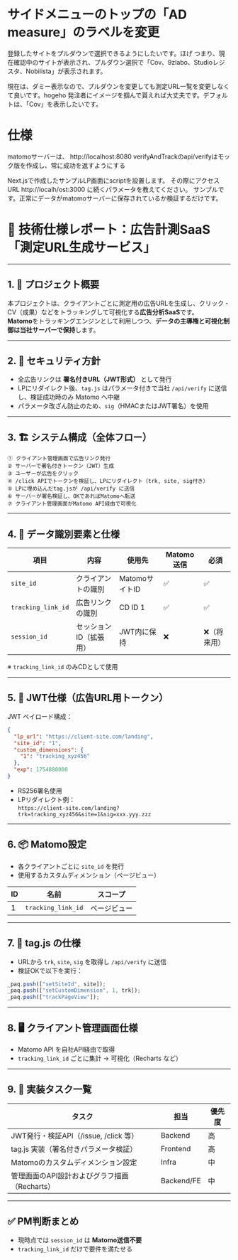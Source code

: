 # サイドメニューのトップの「AD measure」のラベルを変更

登録したサイトをプルダウンで選択できるようにしたいです。ほげ
つまり、現在確認中のサイトが表示され、プルダウン選択で「Cov、9zlabo、Studioレジスタ、Nobilista」が表示されます。

現在は、ダミー表示なので、プルダウンを変更しても測定URL一覧を変更しなくて良いです。hogeho
発注者にイメージを掴んで貰えれば大丈夫です。デフォルトは、「Cov」を表示したいです。


# 仕様
matomoサーバーは、 http://localhost:8080
verifyAndTrackのapi/verifyはモック版を作成し、常に成功を返すようにする

Next.jsで作成したサンプルLP画面にscriptを設置します。
その際にアクセスURL http://localh/ost:3000 に続くパラメータを教えてください。
サンプルです。正常にデータがmatomoサーバーに保存されているか検証するだけです。



# 📘 技術仕様レポート：広告計測SaaS「測定URL生成サービス」

---

## 1. 🎯 プロジェクト概要

本プロジェクトは、クライアントごとに測定用の広告URLを生成し、クリック・CV（成果）などをトラッキングして可視化する**広告分析SaaS**です。  
**Matomo**をトラッキングエンジンとして利用しつつ、**データの主導権と可視化制御は当社サーバーで保持**します。

---

## 2. 🔐 セキュリティ方針

- 全広告リンクは **署名付きURL（JWT形式）** として発行
- LPにリダイレクト後、`tag.js` はパラメータ付きで当社 `/api/verify` に送信し、検証成功時のみ Matomo へ中継
- パラメータ改ざん防止のため、`sig`（HMACまたはJWT署名）を使用

---

## 3. 🏗️ システム構成（全体フロー）

```
① クライアント管理画面で広告リンク発行  
② サーバーで署名付きトークン（JWT）生成  
③ ユーザーが広告をクリック  
④ /click APIでトークンを検証し、LPにリダイレクト（trk, site, sig付き）  
⑤ LPに埋め込んだtag.jsが /api/verify に送信  
⑥ サーバーが署名検証し、OKであればMatomoへ転送  
⑦ クライアント管理画面がMatomo API経由で可視化
```

---

## 4. 🧩 データ識別要素と仕様

| 項目              | 内容                  | 使用先         | Matomo送信 | 必須        |
|-------------------|-----------------------|----------------|-------------|-------------|
| `site_id`         | クライアントの識別    | MatomoサイトID | ✅          | ✅          |
| `tracking_link_id`| 広告リンクの識別      | CD ID 1        | ✅          | ✅          |
| `session_id`      | セッションID（拡張用）| JWT内に保持    | ❌          | ❌（将来用） |

※ `tracking_link_id` のみCDとして使用

---

## 5. 🔑 JWT仕様（広告URL用トークン）

JWT ペイロード構成：

```json
{
  "lp_url": "https://client-site.com/landing",
  "site_id": "1",
  "custom_dimensions": {
    "1": "tracking_xyz456"
  },
  "exp": 1754880000
}
```

- RS256署名使用
- LPリダイレクト例：  
  `https://client-site.com/landing?trk=tracking_xyz456&site=1&sig=xxx.yyy.zzz`

---

## 6. 📦 Matomo設定

- 各クライアントごとに `site_id` を発行
- 使用するカスタムディメンション（ページビュー）

| ID | 名前               | スコープ     |
|----|--------------------|--------------|
| 1  | `tracking_link_id` | ページビュー |

---

## 7. 🧠 tag.js の仕様

- URLから `trk`, `site`, `sig` を取得し `/api/verify` に送信
- 検証OKで以下を実行：

```js
_paq.push(["setSiteId", site]);
_paq.push(["setCustomDimension", 1, trk]);
_paq.push(["trackPageView"]);
```

---

## 8. 🖥 クライアント管理画面仕様

- Matomo API を自社API経由で取得
- `tracking_link_id` ごとに集計 → 可視化（Recharts など）

---

## 9. 🔧 実装タスク一覧

| タスク                                         | 担当         | 優先度 |
|----------------------------------------------|--------------|--------|
| JWT発行・検証API（/issue, /click 等）        | Backend      | 高     |
| tag.js 実装（署名付きパラメータ検証）        | Frontend     | 高     |
| Matomoのカスタムディメンション設定           | Infra        | 中     |
| 管理画面のAPI設計およびグラフ描画（Recharts）| Backend/FE   | 中     |

---

## ✅ PM判断まとめ

- 現時点では `session_id` は **Matomo送信不要**
- `tracking_link_id` だけで要件を満たせる





